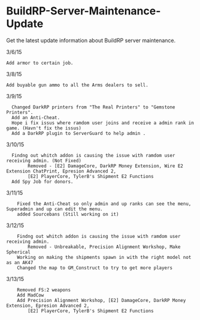 # BuildRP-Server-Maintenance-Update
Get the latest update information about BuildRP server maintenance.

3/6/15

    Add armor to certain job.

3/8/15

    Add buyable gun ammo to all the Arms dealers to sell.

3/9/15

      Changed DarkRP printers from "The Real Printers" to "Gemstone Printers".
      Add an Anti-Cheat.
      Hope i fix issus where ramdom user joins and receive a admin rank in game. (Havn't fix the issus)
      Add a DarkRP plugin to ServerGuard to help admin .

3/10/15

      Findng out whitch addon is causing the issue with ramdom user receiving admin. (Not Fixed)
            Removed - [E2] DamageCore, DarkRP Money Extension, Wire E2 Extension ChatPrint, Epresion Advanced 2,
            [E2] PlayerCore, TylerB's Shipment E2 Functions
      Add Spy Job for donors.
      
3/11/15

        Fixed the Anti-Cheat so only admin and up ranks can see the menu, Superadmin and up can edit the menu.
        added Sourcebans (Still working on it)
        
3/12/15

        Findng out whitch addon is causing the issue with ramdom user receiving admin.
            Removed - Unbreakable, Precision Alignment Workshop, Make Spherical
        Working on making the shipments spawn in with the right model not as an AK47
        Changed the map to GM_Construct to try to get more players
        
3/13/15

        Removed FS:2 weapons
        Add MadCow
        Add Precision Alignment Workshop, [E2] DamageCore, DarkRP Money Extension, Epresion Advanced 2,
            [E2] PlayerCore, TylerB's Shipment E2 Functions
            
 
 
